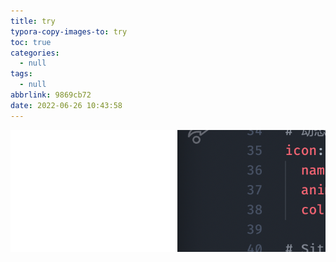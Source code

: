 ```yaml
---
title: try
typora-copy-images-to: try
toc: true
categories:
  - null
tags:
  - null
abbrlink: 9869cb72
date: 2022-06-26 10:43:58
---
```


![image-20220626104410264](try/image-20220626104410264.png)
